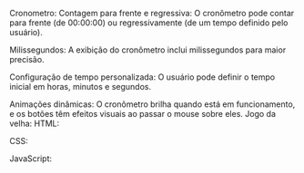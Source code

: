 Cronometro:
Contagem para frente e regressiva: O cronômetro pode contar para frente (de 00:00:00) ou regressivamente (de um tempo definido pelo usuário).

Milissegundos: A exibição do cronômetro inclui milissegundos para maior precisão.

Configuração de tempo personalizada: O usuário pode definir o tempo inicial em horas, minutos e segundos.

Animações dinâmicas: O cronômetro brilha quando está em funcionamento, e os botões têm efeitos visuais ao passar o mouse sobre eles.
Jogo da velha:
HTML:

CSS:

JavaScript: 
